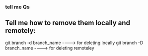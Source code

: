 ### tell me Qs
## Tell me how to remove them locally and remotely:
git branch -d branch_name ----> for deleting locally
git branch -D branch_name ----> for deleting remoteley
